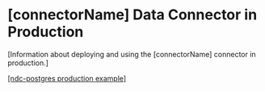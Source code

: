 # [connectorName] Data Connector in Production

[Information about deploying and using the [connectorName] connector in production.]

[[ndc-postgres production example]](https://github.com/hasura/ndc-postgres/blob/main/docs/production.md)
